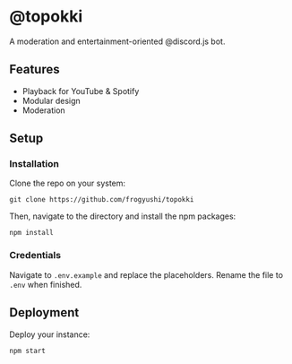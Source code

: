 # @topokki
A moderation and entertainment-oriented @discord.js bot.

## Features

- Playback for YouTube & Spotify
- Modular design
- Moderation 


## Setup

### Installation
Clone the repo on your system:

    git clone https://github.com/frogyushi/topokki

Then, navigate to the directory and install the npm packages:

    npm install
    
### Credentials
Navigate to `.env.example` and replace the placeholders. Rename the file to `.env` when finished.


## Deployment
Deploy your instance:

    npm start

